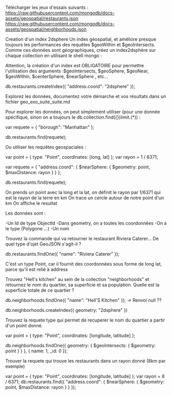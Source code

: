 Télécharger les jeux d'essais suivants :
https://raw.githubusercontent.com/mongodb/docs-assets/geospatial/restaurants.json
https://raw.githubusercontent.com/mongodb/docs-assets/geospatial/neighborhoods.json

Creation d'un index 2dsphere
Un index géospatial, et améliore presque toujours les performances des requêtes $geoWithin et $geoIntersects. Comme ces données sont géographiques, créez un index2dsphère sur chaque collection en utilisant le shell mongo :

Attention, la création d'un index est OBLIGATOIRE pour permettre l'utilisation des arguments :$geoIntersects, $geoSphere, $geoNear, $geoWithin, $centerSphere, $nearSphere , etc...

db.restaurants.createIndex({ "address.coord": "2dsphere" });


Explorez les données, documentez votre démarche et vos résultats dans un fichier geo_exo_suite_suite.md

Pour explorer les données, on peut simplement utiliser (pour une donnée spécifique, sinon on a toujours le db.collection.find({})limit.(*)) :

var requete = {
    "borough": "Manhattan"
};

db.restaurants.find(requete);

Ou utiliser les requêtes geospaciales :

var point = { type: "Point", coordinates: [long, lat] };
var rayon = 1 / 6371; 

var requete = {
    "address.coord": {
        $nearSphere: {
            $geometry: point,
            $maxDistance: rayon
        }
    }
};

db.restaurants.find(requete);

On prends un point avec la long et la lat, on définit le rayon par 1/6371 qui est le rayon de la terre en km
On trace un cercle autour de notre point d'un km 
On affiche le resultat

Les données sont :

-Un Id de type ObjectId
-Dans geometry, on a toutes les coordonnées
-On a le type (Polygone ...)
-Un nom

Trouvez la commande qui va retourner le restaurant Riviera Caterer... De quel type d'ojet GeoJSON s'agit-il ?

db.restaurants.findOne({ "name": "Riviera Caterer" });

C'est un type Point, car il fournit des coordonnées sous forme de long lat, parce qu'il est relié à address

Trouvez "Hell's kitchen" au sein de la collection "neighborhoods" et retournez le nom du quartier, sa superficie et sa population. Quelle est la superficie totale de ce quartier ?

db.neighborhoods.findOne({ "name": "Hell'S Kitchen" }); -> Renvoi null ??

db.neighborhoods.createIndex({ geometry: "2dsphere" })



Trouvez la requete type qui permet de recuperer le nom du quartier a partir d'un point donné.

var point = { type: "Point", coordinates: [longitude, latitude] };

db.neighborhoods.findOne({
    geometry: {
        $geoIntersects: {
            $geometry: point
        }
    }
}, { name: 1, _id: 0 });

Trouver la requete qui trouve les restaurants dans un rayon donné (8km par exemple)

var point = { type: "Point", coordinates: [longitude, latitude] };
var rayon = 8 / 6371; 
db.restaurants.find({
    "address.coord": {
        $nearSphere: {
            $geometry: point,
            $maxDistance: rayon
        }
    }
});